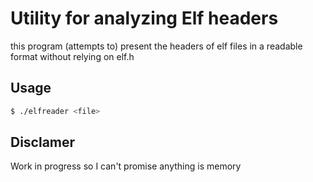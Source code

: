 # Utility for analyzing Elf headers

this program (attempts to) present the headers of elf files in a readable format without relying on elf.h

## Usage
```bash
$ ./elfreader <file>
```

## Disclamer
Work in progress so I can't promise anything is memory
